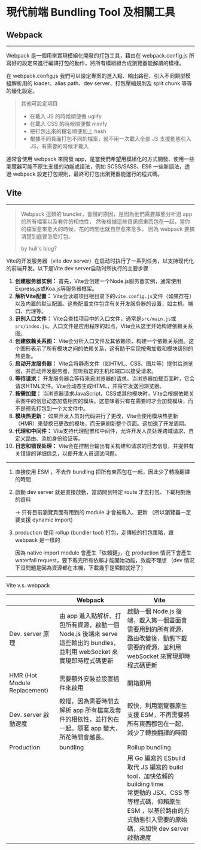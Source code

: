 # 現代前端 Bundling Tool 及相關工具



## Webpack

---

Webpack 是一個用來實現模組化開發的打包工具，藉由在 webpack.config.js 所寫好的設定來進行編譯打包的動作，將所有模組組合成瀏覽器能解讀的模樣。

在 webpack.config.js 我們可以設定專案的進入點、輸出路徑、引入不同類型模組解析用的 loader、alias path、dev server、打包壓縮規則及 split chunk 等等的優化設定。

> 其他可設定項目
>
> - 在載入 JS 的時候順便做 uglify
> - 在載入 CSS 的時候順便做 minify 
> - 把打包出來的檔名順便加上 hash 
> - 根據不同頁面打包不同的檔案，就不用一次載入全部 JS 支援動態引入 JS，有需要的時候才載入

通常會使用 webpack 來開發 app，是當我們希望用模組化的方式開發、使用一些瀏覽器可能不原生支援的功能或語法，例如 SCSS/SASS、ES6 一些新語法，透過 webpack 設定打包規則，最終可打包出瀏覽器能運行的程式碼。



## Vite

---

> Webpack 這類的 bundler，會慢的原因，是因為他們需要靜態分析過 app 的所有檔案以及套件的相依性， 然後根據這些資訊把東西包在一起，當你的檔案愈來愈大的時候，花的時間也就自然愈來愈多， 因為 webpack 要搞清楚到底要怎麼打包。
>
> by huli's blog?

Vite的开发服务器（vite dev server）在启动时执行了一系列任务，以支持现代化的前端开发。以下是Vite dev server启动时所执行的主要步骤：

1. **创建服务器实例：** 首先，Vite会创建一个Node.js服务器实例，通常使用Express.js或Koa.js等服务器框架。
2. **解析Vite配置：** Vite会读取项目根目录下的`vite.config.js`文件（如果存在）以及内置的默认配置。这些配置文件包含有关开发服务器的设置，如主机、端口、代理等。
3. **识别入口文件：** Vite会查找项目中的入口文件，通常是`src/main.js`或`src/index.js`。入口文件是应用程序的起点，Vite会从这里开始构建依赖关系图。
4. **创建依赖关系图：** Vite会分析入口文件及其依赖项，构建一个依赖关系图。这个图形表示了所有模块之间的依赖关系，这有助于实现按需加载和模块级别的热更新。
5. **启动开发服务器：** Vite会将静态文件（如HTML、CSS、图片等）提供给浏览器，并启动开发服务器，监听指定的主机和端口以接受请求。
6. **等待请求：** 开发服务器会等待来自浏览器的请求。当浏览器加载页面时，它会请求HTML文件。Vite会动态生成HTML，并将它发送回浏览器。
7. **按需加载：** 当浏览器请求JavaScript、CSS或其他模块时，Vite会根据依赖关系图中的信息动态加载相应的模块。这意味着只有在需要时才会加载模块，而不是预先打包到一个大文件中。
8. **模块热更新：** 如果开发人员对代码进行了更改，Vite会使用模块热更新（HMR）来替换已更改的模块，而无需刷新整个页面。这加速了开发周期。
9. **代理和中间件：** Vite支持代理配置和中间件，允许开发人员处理跨域请求、自定义路由、添加身份验证等。
10. **日志和错误处理：** Vite会在控制台输出有关构建和请求的日志信息，并提供有关错误的详细信息，以便开发人员调试问题。

---

1. 直接使用 ESM ，不去作 bundling 把所有東西包在一起，因此少了轉換翻譯的時間

2. 啟動 dev server 就是直接啟動，當訪問到特定 route 才去打包、下載相對應的資料

   -> 只有目前瀏覽頁面有用到的 module 才會被載入、更新 （所以瀏覽器一定要支援 dynamic import)

3. production 使用 rollup (bundler tool) 打包，走傳統的打包策略，跟 webpack 是一樣的

   因為 native import module 會產生「依賴鏈」，在 production 情況下會產生 waterfall request，要下載完所有依賴才能開始功能，效能不理想 （dev 情況下沒問題是因為資源都在本機，下載幾乎是瞬間就好了）

---

Vite v.s. webpack

|                              | Webpack                                                      | Vite                                                         |
| ---------------------------- | ------------------------------------------------------------ | ------------------------------------------------------------ |
| Dev. server 原理             | 由 app 進入點解析、打包所有資源，啟動一個 Node.js 後端來 serve 這些輸出的 bundles，並利用 webSocket 來實現即時程式碼更新 | 啟動一個 Node.js 後端，載入第一個畫面會需要用到的所有資源，路由改變後，動態下載需要的資源，並利用 webSocket 來實現即時程式碼更新 |
| HMR (Hot Module Replacement) | 需要額外安裝並設置插件來啟用                                 | 開箱即用                                                     |
| Dev. server 啟動速度         | 較慢，因為需要時間去解析 app 所有檔案及套件的相依性，並打包在一起。隨著 app 變大，所花時間會越長。 | 較快，利用瀏覽器原生支援 ESM，不再需要將所有東西都包在一起，減少了轉換翻譯的時間 |
| Production                   | bundling                                                     | Rollup bundling                                              |
|                              |                                                              | 用 Go 編寫的 ESbuild 取代 JS 編寫的 build tool，加快依賴的 building time<br />常更動的 JSX、CSS 等等程式碼，仰賴原生 ESM ，以基於路由的方式動態引入需要的原始碼，來加快 dev server 啟動速度 |
